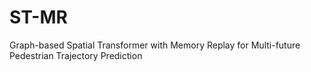 # ST-MR
Graph-based Spatial Transformer with Memory Replay for Multi-future Pedestrian Trajectory Prediction
